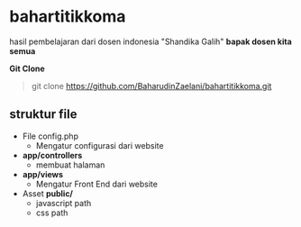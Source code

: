 # bahartitikkoma
hasil pembelajaran dari dosen indonesia "Shandika Galih" __bapak dosen kita semua__

**Git Clone**
> git clone https://github.com/BaharudinZaelani/bahartitikkoma.git

## struktur file
- File config.php
	- Mengatur configurasi dari website
- __app/controllers__
	- membuat halaman 
- __app/views__
	- Mengatur Front End dari website
- Asset __public/__ 
	- javascript path
	- css path
